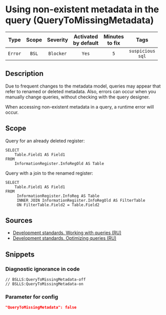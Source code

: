 # Using non-existent metadata in the query (QueryToMissingMetadata)

|   Type    |    Scope    |   Severity    |    Activated<br>by default    |    Minutes<br>to fix    |            Tags             |
|:--------:|:-----------------------------:|:-------------:|:------------------------------:|:-----------------------------------:|:---------------------------:|
| `Error` |             `BSL`             | `Blocker` |              `Yes`              |                 `5`                 |    `suspicious`<br>`sql`    |

<!-- Блоки выше заполняются автоматически, не трогать -->
## Description

Due to frequent changes to the metadata model, queries may appear that refer to renamed or deleted metadata.
Also, errors can occur when you manually change queries, without checking with the query designer.

When accessing non-existent metadata in a query, a runtime error will occur.

## Scope

Query for an already deleted register:
```sdbl
SELECT
    Table.Field1 AS Field1
FROM
    InformationRegister.InfoRegOld AS Table
```
Query with a join to the renamed register:
```sdbl
SELECT
    Table.Field1 AS Field1
FROM
     InformationRegister.InfoReg AS Table 
     INNER JOIN InformationRegister.InfoRegOld AS FilterTable
     ON FilterTable.Field2 = Table.Field2
```

## Sources
<!-- Необходимо указывать ссылки на все источники, из которых почерпнута информация для создания диагностики -->
<!-- Примеры источников

* Source: [Standard: Modules (RU)](https://its.1c.ru/db/v8std#content:456:hdoc)
* Useful information: [Refusal to use modal windows (RU)](https://its.1c.ru/db/metod8dev#content:5272:hdoc)
* Источник: [Cognitive complexity, ver. 1.4](https://www.sonarsource.com/docs/CognitiveComplexity.pdf) -->
- [Development standards. Working with queries (RU)](https://its.1c.ru/db/v8std#browse:13:-1:26:27)
- [Development standards. Optimizing queries (RU)](https://its.1c.ru/db/v8std#browse:13:-1:26:28)

## Snippets

<!-- Блоки ниже заполняются автоматически, не трогать -->
### Diagnostic ignorance in code

```bsl
// BSLLS:QueryToMissingMetadata-off
// BSLLS:QueryToMissingMetadata-on
```

### Parameter for config

```json
"QueryToMissingMetadata": false
```
